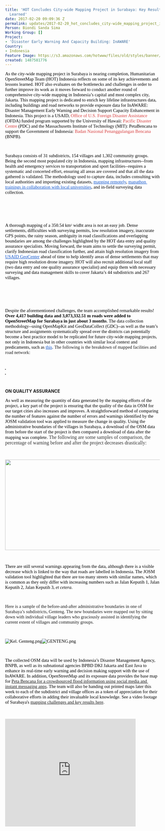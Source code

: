 ```yaml
---
title: 'HOT Concludes City-wide Mapping Project in Surabaya: Key Results and Lessons’
  Learned'
date: 2017-02-20 09:09:36 Z
permalink: updates/2017-02-20_hot_concludes_city-wide_mapping_project_in_surabaya_key_results_and_lessons’_l
Person: Biondi Sanda Sima
Working Group: []
Project:
- 'Disaster Early Warning And Capacity Building: InAWARE'
Country:
- Indonesia
Feature Image: https://s3.amazonaws.com/hotwww/files/old/styles/banner/public/pilihan.JPG
created: 1487581776
---
```


<p><span style="font-size: 11pt; font-family: Georgia; color: #000000; background-color: transparent; font-weight: 400; font-style: normal; font-variant: normal; text-decoration: none; vertical-align: baseline; white-space: pre-wrap;">As the city-wide mapping project in Surabaya is nearing completion, Humanitarian OpenStreetMap Team (HOT) Indonesia reflects on some of its key achievements and lessons learned. HOT also evaluates on the bottlenecks and challenges in order to further improve its work as it moves forward to conduct another round of comprehensive city-wide mapping in Indonesia’s capital and most complex city, Jakarta. This mapping project is dedicated to enrich key lifeline infrastructures data, including buildings and road networks to provide exposure data for InAWARE: Disaster Management Early Warning and Decision Support Capacity Enhancement in Indonesia.</span><span style="font-size: 11pt; font-family: Georgia; color: #000000; background-color: #ffffff; font-weight: 400; font-style: normal; font-variant: normal; text-decoration: none; vertical-align: baseline; white-space: pre-wrap;"> This project is a USAID, </span><a style="text-decoration: none;" href="https://www.usaid.gov/who-we-are/organization/bureaus/bureau-democracy-conflict-and-humanitarian-assistance/office-us"><span style="font-size: 11pt; font-family: Georgia; color: #d73f3f; background-color: transparent; font-weight: 400; font-style: normal; font-variant: normal; text-decoration: none; vertical-align: baseline; white-space: pre-wrap;">Office of U.S. Foreign Disaster Assistance</span></a><span style="font-size: 11pt; font-family: Georgia; color: #000000; background-color: #ffffff; font-weight: 400; font-style: normal; font-variant: normal; text-decoration: none; vertical-align: baseline; white-space: pre-wrap;"> (OFDA) funded program supported by the University of Hawaii: </span><a style="text-decoration: none;" href="http://www.pdc.org/"><span style="font-size: 11pt; font-family: Georgia; color: #d73f3f; background-color: transparent; font-weight: 400; font-style: normal; font-variant: normal; text-decoration: none; vertical-align: baseline; white-space: pre-wrap;">Pacific Disaster Centre</span></a><span style="font-size: 11pt; font-family: Georgia; color: #000000; background-color: #ffffff; font-weight: 400; font-style: normal; font-variant: normal; text-decoration: none; vertical-align: baseline; white-space: pre-wrap;"> (PDC) and the Massachusetts Institute of Technology (MIT): PetaBencana to support the Government of Indonesia: </span><a style="text-decoration: none;" href="http://www.bnpb.go.id/"><span style="font-size: 11pt; font-family: Georgia; color: #d73f3f; background-color: transparent; font-weight: 400; font-style: normal; font-variant: normal; text-decoration: none; vertical-align: baseline; white-space: pre-wrap;">Badan Nasional Penanggulangan Bencana</span></a><span style="font-size: 11pt; font-family: Georgia; color: #000000; background-color: #ffffff; font-weight: 400; font-style: normal; font-variant: normal; text-decoration: none; vertical-align: baseline; white-space: pre-wrap;"> (BNPB).</span></p><p><strong id="docs-internal-guid-a389e4ff-5a10-88de-8480-598285906f4c" style="font-weight: normal;">&nbsp;</strong></p><p><span style="font-size: 11pt; font-family: Georgia; color: #000000; background-color: #ffffff; font-weight: 400; font-style: normal; font-variant: normal; text-decoration: none; vertical-align: baseline; white-space: pre-wrap;">Surabaya consists of 31 subdistricts, 154 villages and 1,302 community groups. Being the second most populated city in Indonesia, mapping infrastructures--from health and emergency services to transportation and sport facilities--requires a systematic and concerted effort, ensuring all areas are covered and that all the data gathered is validated. The methodology used to capture data, includes consulting with local authorities and importing existing datasets, </span><a style="text-decoration: none;" href="https://hotosm.org/projects/usaid_bnpb_inaware_disaster_management_early_warning_and_decision_support_capacity"><span style="font-size: 11pt; font-family: Georgia; color: #1155cc; background-color: #ffffff; font-weight: 400; font-style: normal; font-variant: normal; text-decoration: underline; vertical-align: baseline; white-space: pre-wrap;">mapping remotely</span></a><span style="font-size: 11pt; font-family: Georgia; color: #000000; background-color: #ffffff; font-weight: 400; font-style: normal; font-variant: normal; text-decoration: none; vertical-align: baseline; white-space: pre-wrap;">, </span><a style="text-decoration: none;" href="https://hotosm.org/updates/2016-11-11_collaborating_with_university_students_hot_hosts_a_mapathon_at_the_institut"><span style="font-size: 11pt; font-family: Georgia; color: #1155cc; background-color: #ffffff; font-weight: 400; font-style: normal; font-variant: normal; text-decoration: underline; vertical-align: baseline; white-space: pre-wrap;">mapathon trainings in collaboration with local universities</span></a><span style="font-size: 11pt; font-family: Georgia; color: #000000; background-color: #ffffff; font-weight: 400; font-style: normal; font-variant: normal; text-decoration: none; vertical-align: baseline; white-space: pre-wrap;">, and in-field surveying data collection.</span></p><p><strong style="font-weight: normal;">&nbsp;</strong></p><p><span style="font-size: 11pt; font-family: Georgia; color: #000000; background-color: #ffffff; font-weight: 400; font-style: normal; font-variant: normal; text-decoration: none; vertical-align: baseline; white-space: pre-wrap;"><img style="border: none; transform: rotate(0.00rad); -webkit-transform: rotate(0.00rad);" src="https://lh3.googleusercontent.com/_ur-dFu8cWE4OZj5Qjioz0KQqkmgfed1P7dbjauFeiQzmgxABx9cfX7bufTyp_ojHJpDcpR-cGsgwyPHAfFt-LiRFXF-ToW6RIdQhNw-iswDYNe1_wS0IBFMgc-c-U77mBakSayT" alt="" style="width:624px;height:441px"></span></p><p><strong style="font-weight: normal;">&nbsp;</strong></p><p><span style="font-size: 11pt; font-family: Georgia; color: #000000; background-color: transparent; font-weight: 400; font-style: normal; font-variant: normal; text-decoration: none; vertical-align: baseline; white-space: pre-wrap;">A thorough mapping of a 350.54 km</span><span style="color: #545454; font-family: arial, sans-serif; font-size: small; font-style: normal; font-variant-caps: normal; white-space: pre-wrap;">²</span><span style="font-size: 11pt; font-family: Georgia; color: #000000; background-color: transparent; font-weight: 400; font-style: normal; font-variant: normal; text-decoration: none; vertical-align: baseline; white-space: pre-wrap;"> widht area is not an easy job. Dense settlements, difficulties with surveying permits, low resolution imagery, inaccurate GPS points, the rainy season, ambiguity in road classifications and overlapping boundaries are among the challenges highlighted by the HOT data entry and quality assurance specialists. Moving forward, the team aims to settle the surveying permit, clarify Indonesian road classification further, and attain high resolution imagery from </span><a href="https://twitter.com/usaidgeo?lang=en"><span style="font-size: 11pt; font-family: Georgia; color: #1155cc; background-color: transparent; font-weight: 400; font-style: normal; font-variant: normal; text-decoration: underline; vertical-align: baseline; white-space: pre-wrap;">USAID GeoCenter</span></a><span style="font-size: 11pt; font-family: Georgia; color: #000000; background-color: transparent; font-weight: 400; font-style: normal; font-variant: normal; text-decoration: none; vertical-align: baseline; white-space: pre-wrap;"> ahead of time to help identify areas of dense settlements that may require high resolution drone imagery. HOT will also recruit additional local staff (two data entry and one quality assurance specialist) and equip them with necessary surveying and data management skills to cover Jakarta’s 44 subdistricts and 267 villages. </span></p><p>&nbsp;</p><p><span style="font-size: 11pt; font-family: Georgia; color: #000000; background-color: transparent; font-weight: 400; font-style: normal; font-variant: normal; text-decoration: none; vertical-align: baseline; white-space: pre-wrap;"><img style="border: none; transform: rotate(0.00rad); -webkit-transform: rotate(0.00rad);" src="https://lh6.googleusercontent.com/r6uJOLoV0sp0UXKNMUMiWkngUH6OSKVpc2ySH7_dMAIaEKmnb5isNVl-LAGr9lMqnvqgHwM-iYw67uZEw_fCASBFElLg3Tbg9j5YNFsZcSLJGpLif_2k4lEjwCxdgJ01qxpbHBuN" alt="" style="width:624px;height:327px"></span></p><p><strong style="font-weight: normal;">&nbsp;</strong></p><p><span style="font-size: 11pt; font-family: Georgia; color: #000000; background-color: transparent; font-weight: 400; font-style: normal; font-variant: normal; text-decoration: none; vertical-align: baseline; white-space: pre-wrap;">Despite the aforementioned challenges, the team accomplished remarkable results! </span><strong><span style="font-size: 11pt; font-family: Georgia; color: #000000; background-color: transparent; font-style: normal; font-variant-ligatures: normal; font-variant-caps: normal; text-decoration: none; vertical-align: baseline; white-space: pre-wrap;">Over 4,417 building data and 3,073,332.51 m roads were added to OpenStreetMap for Surabaya in just about 3 months</span></strong><span style="font-size: 11pt; font-family: Georgia; color: #000000; background-color: transparent; font-weight: 400; font-style: normal; font-variant: normal; text-decoration: none; vertical-align: baseline; white-space: pre-wrap;">. The data collection methodology--using OpenMapKit and GeoDataCollect (GDC)--as well as the team’s structure and assignments systematically spread over the districts can potentially become a best practice model to be replicated for future city-wide mapping projects, not only in Indonesia but in other countries with similar local context and predicaments, such as </span><a style="text-decoration: none;" href="https://hotosm.org/updates/2017-01-27_learning_from_hot_indonesia"><span style="font-size: 11pt; font-family: Georgia; color: #1155cc; background-color: transparent; font-weight: 400; font-style: normal; font-variant: normal; text-decoration: underline; vertical-align: baseline; white-space: pre-wrap;">this</span></a><span style="font-size: 11pt; font-family: Georgia; color: #000000; background-color: transparent; font-weight: 400; font-style: normal; font-variant: normal; text-decoration: none; vertical-align: baseline; white-space: pre-wrap;">. </span><span style="font-family: Georgia; font-size: 11pt; font-style: normal; font-variant-caps: normal; white-space: pre-wrap; background-color: transparent;">The following is the breakdown of mapped facilities and road network:</span></p><p>&nbsp;</p><p><span style="font-size: 11pt; font-family: Georgia; color: #000000; background-color: transparent; font-weight: 400; font-style: normal; font-variant: normal; text-decoration: none; vertical-align: baseline; white-space: pre-wrap;"><img style="border: 0.75pt solid #000000; transform: rotate(0.00rad); -webkit-transform: rotate(0.00rad);" src="https://lh6.googleusercontent.com/i-hbo_NUPmCBb90l1AfC13m4SKAr1Z9gzzUDf-73xicJc_4lAqx4j2dFkedmZDQbczDf5qr0I-paBvkGNjIG--TMH8iFTMPjn2AWZYFbfDhiVX7isHEKoXlUUFJZ4f64RupoJT3T" alt="" style="width:589px;height:230px"></span></p><p><span style="font-size: 11pt; font-family: Georgia; color: #000000; background-color: transparent; font-weight: 400; font-style: normal; font-variant: normal; text-decoration: none; vertical-align: baseline; white-space: pre-wrap;"><img style="border: 0.75pt solid #000000; transform: rotate(0.00rad); -webkit-transform: rotate(0.00rad);" src="https://lh5.googleusercontent.com/aUA59JMuYalC9nfCP6NcJLMw2FsCHUm99SfGzOnITkt-aimSmpw4YD_WPAtOSljRiCLeG00zY_jb0cZIneSwBci4-l1bn6OPzUZ5XsLXLG79jbh5S7gVZotjDxVSWUMk12w3P8LS" alt="" style="width:590px;height:343px"></span></p><p><strong style="font-weight: normal;">&nbsp;</strong></p><p><strong>ON QUALITY ASSURANCE</strong></p><p><span style="font-size: 11pt; font-family: Georgia; color: #000000; background-color: transparent; font-weight: 400; font-style: normal; font-variant: normal; text-decoration: none; vertical-align: baseline; white-space: pre-wrap;">As well as measuring the quantity of data generated by the mapping efforts of the project, a key part of the project is ensuring that the quality of the data in OSM for our target cities also increases and improves. A straightforward method of comparing the number of features against the number of errors and warnings identified by the JOSM validation tool was applied to measure the change in quality. Using the administrative boundaries of the villages in Surabaya, a download of the OSM data from before the start of the project is then compared a download of data after the mapping was complete. </span><span style="color: #333333; font-family: Georgia, 'Times New Roman', 'Bitstream Charter', Times, serif; font-size: 16px; font-style: normal; font-variant-caps: normal;">The following are some samples of comparison, the percentage of warning before and after the project decreases drastically:</span></p><p><strong style="font-weight: normal;">&nbsp;</strong></p><p><img src="https://s3.amazonaws.com/hotwww/files/old/Screen%20Shot%202017-02-20%20at%2012.55.04%20PM.png" alt="" style="width:866px;height:294px"></p><p>&nbsp;</p><p><span style="font-size: 11pt; font-family: Georgia; color: #000000; background-color: transparent; font-weight: 400; font-style: normal; font-variant: normal; text-decoration: none; vertical-align: baseline; white-space: pre-wrap;">There are still several warnings appearing from the data, although there is a visible decrease which is linked to the way that roads are labelled in Indonesia. The JOSM validation tool highlighted that there are too many streets with similar names, which is common as they only differ with increasing numbers such as Jalan Keputih 1, Jalan Keputih 2, Jalan Keputih 3, <em>et cetera</em>. </span></p><p>&nbsp;</p><p><span style="font-family: Georgia; font-size: 11pt; font-style: normal; font-variant-caps: normal; white-space: pre-wrap; background-color: transparent;">Here is a sample of the before-and-after administrative boundaries in one of Surabaya’s subdistricts, Genteng. The new boundaries were mapped out by sitting down with individual village leaders who graciously assisted in identifying the current extent of villages and community groups.</span></p><p>&nbsp;</p><p><span style="font-size: 11pt; font-family: Georgia; color: #000000; background-color: transparent; font-weight: 400; font-style: normal; font-variant: normal; text-decoration: none; vertical-align: baseline; white-space: pre-wrap;"><img style="border: none; transform: rotate(0.00rad); -webkit-transform: rotate(0.00rad);" src="https://lh4.googleusercontent.com/5IM9NkIKbrY-kF05iTUyA5nt5j-DNcmM6JNji9g6hlkk4KCBCAB4ZnVfzK0UjHqP93Hq0A7Ralc3ap1nuRF5k1FY4zG79uY-RLN7JLde3xcg4Q9HQO4Zr7Ok4U3ZjWRKNFf5f7Qp" alt="Kel. Genteng.png" style="width:303px;height:215px"></span><span style="font-size: 11pt; font-family: Georgia; color: #000000; background-color: transparent; font-weight: 400; font-style: normal; font-variant: normal; text-decoration: none; vertical-align: baseline; white-space: pre-wrap;"><img style="border: none; transform: rotate(0.00rad); -webkit-transform: rotate(0.00rad);" src="https://lh6.googleusercontent.com/A7LKZOZVtBdDp1fST-dGBaMWKSPFWXGYqK3VOb4NvUzT9SpxlN4wyDdGODh9572FXSVcsQPJfXJGpH5rusH8oGAjlW5uF7RyI5P_aXY6xOtut7tHWqA6y9W3Sme-gIOQGkVpyu5W" alt="GENTENG.png" style="width:306px;height:215px"></span></p><p><strong style="font-weight: normal;">&nbsp;</strong></p><p><span style="font-size: 11pt; font-family: Georgia; color: #000000; background-color: transparent; font-weight: 400; font-style: normal; font-variant: normal; text-decoration: none; vertical-align: baseline; white-space: pre-wrap;">The collected OSM data will be used by Indonesia’s Disaster Management Agency, BNPB, as well as its subnational agencies BPBD DKI Jakarta and East Java to enhance its real-time early warning and decision making support with the use of InAWARE. In addition, OpenStreetMap and its exposure data provides the base map for <a href="http://www.opengovasia.com/articles/7343-bnpb-indonesia-launches-open-source-platform-to-crowdsource-flood-information" target="_blank">Peta Bencana for a crowdsourced flood information using social media and instant messaging apps</a>. The team will also be handing out printed maps later this week to each of the subdistrict and village offices as a token of appreciation for their collaborative efforts in adding their invaluable local knowledge. See a video footage of Surabaya's <a href="https://www.youtube.com/watch?v=dMkpG16L-AA" target="_blank">mapping challenges and key results here</a>.</span></p><p>&nbsp;</p><p><iframe src="http://www.youtube.com/embed/dMkpG16L-AA" frameborder="0" style="width:425px;height:350px"></iframe></p>
